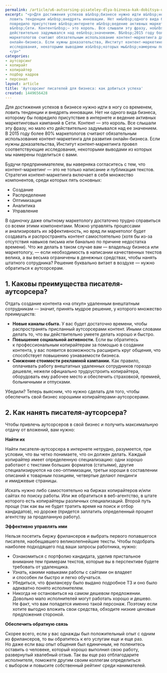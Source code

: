```yaml
---
permalink: /article/u6-autsorsing-pisateley-dlya-biznesa-kak-dobitsya-uspeha
excerpt: "<p>Для достижения успехов в&nbsp;бизнесе нужно идти в&nbsp;ногу со&nbsp;временем,
  ловить тенденции и&nbsp;внедрять инновации. Нет ни&nbsp;одного вида бизнеса, которому&nbsp;бы
  повредило присутствие в&nbsp;интернете и&nbsp;ведение активных маркетинговых кампаний
  в&nbsp;Сети. Контент&nbsp;— это король. Все слышали эту фразу, но&nbsp;мало кто
  действительно задумывался над ее&nbsp;значением. В&nbsp;2015 году более&nbsp;80%
  маркетологов считают обязательным использование контент-маркетинга для развития
  онлайн-бизнеса. Если нужны доказательства, Институт контент-маркетинга провел соответствующие
  исследования, некоторыми выводами из&nbsp;которых мы&nbsp;намерены поделиться с&nbsp;вами.
  </p>"
categories:
- аутсорсинг
- копирайт
- копирайтер
- подбор кадров
- персонал
layout: article
title: 'Аутсорсинг писателей для бизнеса: как добиться успеха'
created: 1449656428
---
```

Для достижения успехов в бизнесе нужно идти в ногу со временем, ловить тенденции и внедрять инновации. Нет ни одного вида бизнеса, которому бы повредило присутствие в интернете и ведение активных маркетинговых кампаний в Сети. Контент — это король. Все слышали эту фразу, но мало кто действительно задумывался над ее значением. В 2015 году более 80% маркетологов считают обязательным использование контент-маркетинга для развития онлайн-бизнеса. Если нужны доказательства, Институт контент-маркетинга провел соответствующие исследования, некоторыми выводами из которых мы намерены поделиться с вами.

Будучи предпринимателем, вы наверняка согласитесь с тем, что контент-маркетинг — это не только написание и публикация текстов. Стратегия контент-маркетинга включает в себя множество компонентов, среди которых пять основных:

 *  Создание
 *  Распределение
 *  Оптимизация
 *  Аналитика
 *  Управление

В одиночку даже опытному маркетологу достаточно трудно справиться со всеми этими компонентами. Можно управлять процессами и анализировать их эффективность, но вряд ли маркетолог будет создавать и распространять контент самостоятельно (хотя бы из-за отсутствия навыков письма или банально по причине недостатка времени). Что же делать в таком случае вам — владельцу бизнеса или маркетологу, — если необходимость в написании качественных текстов велика, а вы весьма ограничены в денежных средствах, чтобы нанять штатного сотрудника? Решение буквально витает в воздухе — нужно обратиться к аутсорсерам.

## 1. Каковы преимущества писателя-аутсорсера? ##

Отдать создание контента «на откуп» удаленным внештатным сотрудникам — значит, принять мудрое решение, у которого множество преимуществ:

 *  **Новые каналы сбыта.** У вас будет достаточно времени, чтобы распространять присланный аутсорсерами контент. Иными словами делать то, что вы действительно умеете делать хорошо и быстро.
 *  **Повышение социальной активности.** Если вы обратитесь к профессиональным копирайтерам за помощью в создании контента, у вас появится возможность расширить круг общения, что способствует повышению узнаваемости бизнеса.
 *  **Снижение стоимости рекламной кампании.** Как правило, оплачивать работу внештатных удаленных сотрудников гораздо дешевле, нежели официально трудоустроить копирайтера, оборудовать ему рабочее место и обеспечить страховкой, премией, больничными и отпусками.

Убедили? Теперь выясним, что нужно сделать для того, чтобы обеспечить свой бизнес хорошими копирайтерами-аутсорсерами.

## 2. Как нанять писателя-аутсорсера? ##

Чтобы привлечь аутсорсеров в свой бизнес и получить максимальную отдачу от вложений, вам нужно:

**Найти их**

Найти писателя-аутсорсера в интернете нетрудно, разумеется, при условии, что вы четко понимаете, что он должен делать. Каждый копирайтер имеет определенную специализацию: одни хорошо работают с текстами больших форматов (статьями), другие специализируются на сео-оптимизации, третьи хороши в составлении описаний к товарным позициям, четвертые делают лендинги и имиджевые страницы.

Искать нужно либо самостоятельно на биржах копирайтеров и/или сайтах по поиску работы. Или же обратиться в веб-агентство, в штате которого есть копирайтеры различных специализаций. Второй путь проще (так как вы не будет тратить время на поиск и отбор кандидатов), но дороже (придется заплатить определенный процент агентству за проделанную работу).

**Эффективно управлять ими**

Нельзя посетить биржу фрилансеров и выбрать первого попавшегося писателя, наобещавшего великолепнейшие тексты. Чтобы подобрать наиболее подходящего под ваши запросы работника, нужно:

 *  Ознакомиться с портфолио кандидата, уделив пристальное внимание тем примерам текстов, которые вы в перспективе будете требовать от удаленщика.
 *  Узнать, какими навыками работы с сайтами он владеет и способен ли быстро и легко обучаться.
 *  Убедиться, что фрилансеру было выдано подробное ТЗ и оно было адекватно понято исполнителем.
 *  Никогда не остановиться на самом дешевом предложении. Довольно мало исполнителей могут работать хорошо и дешево. Не факт, что вам попадется именно такой персонаж. Поэтому если хотите выгодно вложить свои средства, обходите низкие ценовые предложения стороной.

**Обеспечить обратную связь**

Скорее всего, если у вас однажды был положительный опыт с одним из фрилансеров, то вы обратитесь к его услугам еще и еще раз. Но даже если ваш опыт общения был единичным, не поленитесь оставить о человеке, который хорошо выполнил свою работу, развернутый хвалебный отзыв. Так вы еще раз отблагодарите исполнителя, поможете другим своим коллегам определиться с выбором и повысите собственный рейтинг среди нанимателей.
